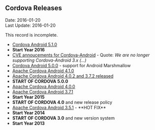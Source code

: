 ## Cordova Releases ##
Date: 2016-01-20<br>
Last Update: 2016-01-20

This record is incomplete.

- [Cordova Android 5.1.0](https://cordova.apache.org/announcements/2016/01/24/cordova-android-5.1.0.html)
- **Start Year 2016**
- [CVE annoucements for Cordova-Android](https://cordova.apache.org/announcements/2015/11/20/security.html) -  Quote: *We are no longer supporting Cordova-Android 3.x (...)*
- [Cordova Android 5.0.0](https://cordova.apache.org/announcements/2015/11/09/cordova-android-5.0.0.html) - support for Android Marshmallow 
- [Apache Cordova Android 4.1.0](https://cordova.apache.org/announcements/2015/07/21/cordova-android-4.1.0.html)
- [Apache Cordova Android 4.0.2 and 3.7.2 released](https://cordova.apache.org/announcements/2015/05/26/android-402.html)
- **START OF CORDOVA 5.0.0** 
- [Apache Cordova Android 4.0.0](https://cordova.apache.org/announcements/f2015/04/15/cordova-android-4.0.0.html)
- [Apache Cordova Android 3.7.1](https://cordova.apache.org/announcements/2015/02/06/cordova-android-3.7.1.html)
- **Start Year 2015**
- **START OF CORDOVA 4.0** and new release policy
- [Apache Cordova Android 3.5.1](https://cordova.apache.org/announcements/2014/08/04/android-351.html) - \*\*HOT FIX\*\*
- **Start Year 2014**
- **START OF CORDOVA 3.0** and new version system
- **Start Year 2013**
